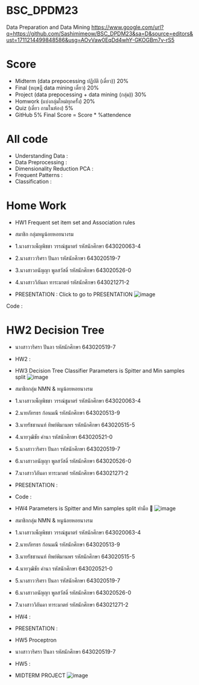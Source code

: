 # BSC_DPDM23
Data Preparation and Data Mining 
https://www.google.com/url?q=https://github.com/Sashimimeow/BSC_DPDM23&sa=D&source=editors&ust=1711214499848586&usg=AOvVaw0EqDd4whY-GKOGBm7v-rS5
# Score
- Midterm (data prepocessing ปฏิบัติ (เดี่ยว)) 20%
- Final (ทฤษฎี data mining เดี่ยว) 20%
- Project (data prepocessing + data mining (กลุ่ม)) 30%
- Homwork (แบ่งกลุ่มใหม่ทุกครั้ง) 20%
- Quiz (เดี่ยว ถามในห้อง) 5%
- GitHub 5%
Final Score = Score * %attendence

# All code 

- Understanding Data : 
- Data Preprocessing :
- Dimensionality Reduction PCA : 
- Frequent Patterns : 
- Classification : 
# Home Work 
- HW1 Frequent set item set and Association rules 

- สมาชิก กลุ่มหนูน้อยหอยนางรม

- 1.นางสาวเพ็ญพิชชา วรรณ์ชูมาตร์ รหัสนักศึกษา 643020063-4
- 2.นางสาววริศรา ปันลา รหัสนักศึกษา 643020519-7
- 3.นางสาวอนัญญา พูลสวัสดิ์ รหัสนักศึกษา 643020526-0
- 4.นางสาววิลันดา ทาระมาตย์ รหัสนักศึกษา 643021271-2 
- PRESENTATION : Click to go to PRESENTATION
![image](https://github.com/Sashimimeow/BSC_DPDM23/assets/137043734/df9b1a2d-2fe7-4d2c-8738-d492396a269d)

Code : 
# HW2 Decision Tree 

- นางสาววริศรา ปันลา รหัสนักศึกษา 643020519-7
- HW2 : 
- HW3 Decision Tree Classifier Parameters is Spitter and Min samples split 
![image](https://github.com/Sashimimeow/BSC_DPDM23/assets/137043734/938c7857-6fd4-4750-a49b-52ce04b3948c)

- สมาชิกกลุ่ม NMN & หนูน้อยหอยนางรม

- 1.นางสาวเพ็ญพิชชา วรรณ์ชูมาตร์ รหัสนักศึกษา 643020063-4
- 2.นายภัทรธร ก้อนมณี รหัสนักศึกษา 643020513-9
- 3.นายรัชชานนท์ ทิพย์พิมานพร รหัสนักศึกษา 643020515-5
- 4.นายวุฒิชัย คำนา รหัสนักศึกษา 643020521-0
- 5.นางสาววริศรา ปันลา รหัสนักศึกษา 643020519-7
- 6.นางสาวอนัญญา พูลสวัสดิ์ รหัสนักศึกษา 643020526-0
- 7.นางสาววิลันดา ทาระมาตย์ รหัสนักศึกษา 643021271-2 
- PRESENTATION : 
- Code : 
- HW4 Parameters is Spitter and Min samples split ทำมือ 🌱
![image](https://github.com/Sashimimeow/BSC_DPDM23/assets/137043734/18a0fada-1feb-4573-9b24-6d01bab63799)

- สมาชิกกลุ่ม NMN & หนูน้อยหอยนางรม

- 1.นางสาวเพ็ญพิชชา วรรณ์ชูมาตร์ รหัสนักศึกษา 643020063-4
- 2.นายภัทรธร ก้อนมณี รหัสนักศึกษา 643020513-9
- 3.นายรัชชานนท์ ทิพย์พิมานพร รหัสนักศึกษา 643020515-5
- 4.นายวุฒิชัย คำนา รหัสนักศึกษา 643020521-0
- 5.นางสาววริศรา ปันลา รหัสนักศึกษา 643020519-7
- 6.นางสาวอนัญญา พูลสวัสดิ์ รหัสนักศึกษา 643020526-0
- 7.นางสาววิลันดา ทาระมาตย์ รหัสนักศึกษา 643021271-2 
- HW4 : 
- PRESENTATION : 
- HW5 Proceptron 

- นางสาววริศรา ปันลา รหัสนักศึกษา 643020519-7
- HW5 : 
- MIDTERM PROJECT 
![image](https://github.com/Sashimimeow/BSC_DPDM23/assets/137043734/82deae7a-cd34-4b10-805b-829ecdbb92c1)
